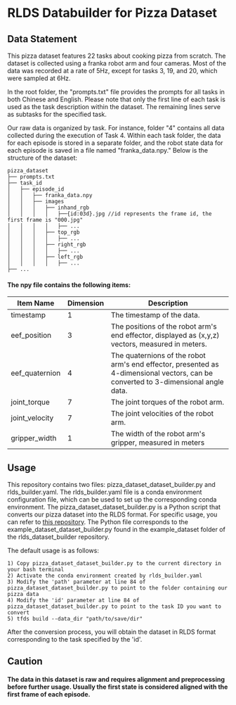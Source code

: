 # RLDS Databuilder for Pizza Dataset 

## Data Statement
This pizza dataset features 22 tasks about cooking pizza from scratch. The dataset is collected using a franka robot arm and four cameras. Most of the data was recorded at a rate of 5Hz, except for tasks 3, 19, and 20, which were sampled at 6Hz.

In the root folder, the "prompts.txt" file provides the prompts for all tasks in both Chinese and English. Please note that only the first line of each task is used as the task description within the dataset. The remaining lines serve as subtasks for the specified task.

Our raw data is organized by task. For instance, folder "4" contains all data collected during the execution of Task 4. Within each task folder, the data for each episode is stored in a separate folder, and the robot state data for each episode is saved in a file named "franka_data.npy." 
Below is the structure of the dataset:

```
pizza_dataset
├── prompts.txt
├── task_id
│   ├── episode_id
│   │   ├── franka_data.npy
│   │   ├── images
│   │   │   ├── inhand_rgb
│   │   │   │   ├──{id:03d}.jpg //id represents the frame id, the first frame is "000.jpg"
│   │   │   │   ├── ...
│   │   │   ├── top_rgb
│   │   │   │   ├── ...
│   │   │   ├── right_rgb
│   │   │   │   ├── ...
│   │   │   ├── left_rgb
│   │   │   │   ├── ...
├── ...
```

#### The npy file contains the following items:

| Item Name | Dimension | Description |
| --- | --- | --- |
| timestamp | 1 | The timestamp of the data. |
| eef_position | 3 | The positions of the robot arm's end effector, displayed as (x,y,z) vectors, measured in meters. |
| eef_quaternion | 4 | The quaternions of the robot arm's end effector, presented as 4-dimensional vectors, can be converted to 3-dimensional angle data. |
| joint_torque | 7 | The joint torques of the robot arm. |
| joint_velocity | 7 | The joint velocities of the robot arm. |
| gripper_width | 1 | The width of the robot arm's gripper, measured in meters |

## Usage
This repository contains two files: pizza_dataset_dataset_builder.py and rlds_builder.yaml. The rlds_builder.yaml file is a conda environment configuration file, which can be used to set up the corresponding conda environment. The pizza_dataset_dataset_builder.py is a Python script that converts our pizza dataset into the RLDS format. For specific usage, you can refer to [this repository](https://github.com/kpertsch/rlds_dataset_builder). The Python file corresponds to the example_dataset_dataset_builder.py found in the example_dataset folder of the rlds_dataset_builder repository.

The default usage is as follows:
```
1) Copy pizza_dataset_dataset_builder.py to the current directory in your bash terminal
2) Activate the conda environment created by rlds_builder.yaml
3) Modify the 'path' parameter at line 84 of pizza_dataset_dataset_builder.py to point to the folder containing our pizza data
4) Modify the 'id' parameter at line 84 of pizza_dataset_dataset_builder.py to point to the task ID you want to convert
5) tfds build --data_dir "path/to/save/dir"
```
After the conversion process, you will obtain the dataset in RLDS format corresponding to the task specified by the 'id'.


## Caution
#### The data in this dataset is raw and requires alignment and preprocessing before further usage. Usually the first state is considered aligned with the first frame of each episode.
